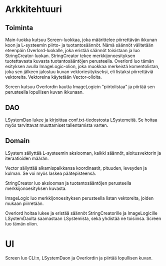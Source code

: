 # Arkkitehtuuri

## Toiminta

Main-luokka kutsuu Screen-luokkaa, joka määrittelee piirrettävän ikkunan koon ja L-systeemin piirto- ja tuotantosäännöt. Nämä säännöt välitetään eteenpäin Overlord-luokalle, joka eristää säännöt toisistaan ja luo StringCreator-luokan. StringCreator tekee merkkijonoesityksen tuotettavasta kuvasta tuotantosääntöjen perusteella. Overlord luo tämän esityksen avulla ImageLogic-olion, joka muokkaa merkeistä komentolistan, joka sen jälkeen jalostuu kuvan vektoriesitykseksi, eli listaksi piirrettäviä vektoreita. Vektoreina käytetään Vector-olioita.

Screen kutsuu Overlordin kautta ImageLogicin "piirtolistaa" ja piirtää sen perusteella lopullisen kuvan ikkunaan. 


## DAO

LSystemDao lukee ja kirjoittaa conf.txt-tiedostosta LSystemeitä. Se hoitaa myös tarvittavat muuttamiset tallentamista varten.

## Domain

LSystem säilyttää L-systeemin aksiooman, kaikki säännöt, aloitusvektorin ja iteraatioiden määrän.

Vector säilyttää alkamispaikkansa koordinaatit, pituuden, leveyden ja kulman. Se voi myös laskea päätepisteensä.

StringCreator luo aksiooman ja tuotantosääntöjen perusteella merkkijonoesityksen kuvasta.

ImageLogic luo merkkijonoesityksen perusteella listan vektoreita, joiden mukaan piirretään.

Overlord hoitaa lukee ja eristää säännöt StringCreatorille ja ImageLogicille LSystemDaolta saamastaan LSystemista, sekä yhdistää ne toisiinsa. Screen luo tämän olion.


# UI

Screen luo CLI:n, LSystemDaon ja Overlordin ja piirtää lopullisen kuvan.
